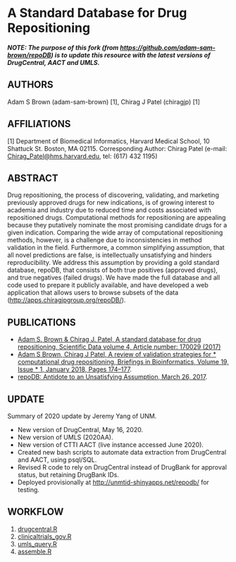 # A Standard Database for Drug Repositioning

___NOTE: The purpose of this fork (from
<https://github.com/adam-sam-brown/repoDB>) is to update this
resource with the latest versions of DrugCentral, AACT and UMLS.___

## AUTHORS
Adam S Brown (adam-sam-brown) [1], Chirag J Patel (chiragjp) [1]

## AFFILIATIONS
[1] Department of Biomedical Informatics, Harvard Medical School, 10 Shattuck St. Boston, MA 02115.
Corresponding Author: Chirag Patel (e-mail: Chirag_Patel@hms.harvard.edu, tel: (617) 432 1195)

## ABSTRACT
Drug repositioning, the process of discovering, validating, and marketing previously approved drugs for new indications, is of growing interest to academia and industry due to reduced time and costs associated with repositioned drugs. Computational methods for repositioning are appealing because they putatively nominate the most promising candidate drugs for a given indication. Comparing the wide array of computational repositioning methods, however, is a challenge due to inconsistencies in method validation in the field. Furthermore, a common simplifying assumption, that all novel predictions are false, is intellectually unsatisfying and hinders reproducibility. We address this assumption by providing a gold standard database, repoDB, that consists of both true positives (approved drugs), and true negatives (failed drugs). We have made the full database and all code used to prepare it publicly available, and have developed a web application that allows users to browse subsets of the data (http://apps.chiragjpgroup.org/repoDB/).

## PUBLICATIONS

* [Adam S. Brown & Chirag J. Patel, A standard database for drug repositioning, Scientific Data volume 4, Article number: 170029 (2017)](https://www.nature.com/articles/sdata201729)
* [Adam S Brown, Chirag J Patel, A review of validation strategies for * computational drug repositioning, Briefings in Bioinformatics, Volume 19, Issue * 1, January 2018, Pages 174–177](https://doi.org/10.1093/bib/bbw110).
* [repoDB: Antidote to an Unsatisfying Assumption, March 26, 2017](https://dbmi.hms.harvard.edu/news/repodb-antidote-unsatisfying-assumption).

## UPDATE 

Summary of 2020 update by Jeremy Yang of UNM.

* New version of DrugCentral, May 16, 2020.
* New version of UMLS (2020AA).
* New version of CTTI AACT (live instance accessed June 2020).
* Created new bash scripts to automate data extraction from DrugCentral and AACT, using psql/SQL.
* Revised R code to rely on DrugCentral instead of DrugBank for approval status, but retaining DrugBank IDs.
* Deployed provisionally at <http://unmtid-shinyapps.net/repodb/> for testing.

## WORKFLOW

1. [drugcentral.R](R/drugcentral.R)
1. [clinicaltrials_gov.R](R/clinicaltrials_gov.R)
1. [umls_query.R](R/umls_query.R)
1. [assemble.R](R/assemble.R)

